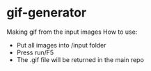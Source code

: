 # gif-generator

Making gif from the input images
How to use:
- Put all images into /input folder
- Press run/F5
- The .gif file will be returned in the main repo
